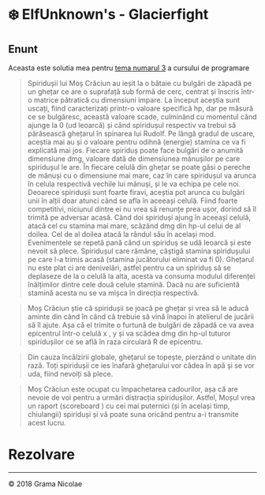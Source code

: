 # ❄️ ElfUnknown's - Glacierfight

## Enunt
Aceasta este solutia mea pentru [tema numarul 3](https://ocw.cs.pub.ro/courses/programare/teme_2018/tema3_2018_ca) a cursului de programare

> Spiridușii lui Moș Crăciun au ieșit la o bătaie cu bulgări de zăpadă pe un ghețar ce are o suprafață sub formă de cerc, centrat și înscris într-o matrice pătratică cu dimensiuni impare. La început aceștia sunt uscați, fiind caracterizați printr-o valoare specifică hp, dar pe măsură ce se bulgăresc, această valoare scade, culminând cu momentul când ajunge la 0 (ud leoarcă) și când spiridușul respectiv va trebui să părăsească ghețarul în spinarea lui Rudolf. Pe lângă gradul de uscare, aceștia mai au și o valoare pentru odihnă (energie) stamina ce va fi explicată mai jos. Fiecare spiriduș poate face bulgări de o anumită dimensiune dmg, valoare dată de dimensiunea mănușilor pe care spiridușul le are. În fiecare celulă din ghețar se poate găsi o pereche de mănuși cu o dimensiune mai mare, caz în care spiridușul va arunca în celula respectivă vechile lui mănuși, și le va echipa pe cele noi. Deoarece spiridușii sunt foarte firavi, aceștia pot arunca cu bulgări unii în alții doar atunci când se afla în aceeași celulă. Fiind foarte competitivi, niciunul dintre ei nu vrea să renunțe prea ușor, dorind să îl trimită pe adversar acasă. Când doi spiriduși ajung în aceeași celulă, atacă cel cu stamina mai mare, scăzând dmg din hp-ul celui de al doilea. Cel de al doilea atacă la rândul său în același mod. Evenimentele se repetă pană când un spiriduș se udă leoarcă și este nevoit să plece. Spiridușul care rămâne, câștigă stamina spiridușului pe care l-a trimis acasă (stamina jucătorului eliminat va fi 0). Ghețarul nu este plat ci are denivelări, astfel pentru ca un spiriduș să se deplaseze de la o celulă la alta, acesta va consuma modulul diferenței înălțimilor dintre cele două celule stamină. Dacă nu are suficientă stamină acesta nu se va mișca în direcția respectivă.

> Moș Crăciun știe că spiridușii se joacă pe ghețar și vrea să le aducă aminte din când în când că trebuie să vină înapoi în atelierul de jucării să îl ajute. Așa că el trimite o furtună de bulgări de zăpadă ce va avea epicentrul într-o celulă x
, y și va scădea dmg din hp-ul tuturor spiridușilor ce se află în raza circulară R de epicentru.

> Din cauza încălzirii globale, ghețarul se topește, pierzând o unitate din rază. Toți spiridușii ce ies înafară ghețarului vor cădea în apă și se vor uda, fiind nevoiți să plece.

> Moș Crăciun este ocupat cu împachetarea cadourilor, așa că are nevoie de voi pentru a urmări distracția spiridușilor. Astfel, Moșul vrea un raport (scoreboard
) cu cei mai puternici (și în același timp, chiulangii) spiriduși și vă poate suna oricând pentru a-i transmite acest lucru. 

# Rezolvare


---

© 2018 Grama Nicolae